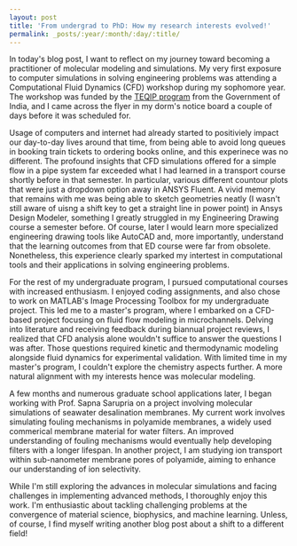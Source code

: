 ```yaml
---
layout: post
title: 'From undergrad to PhD: How my research interests evolved!'
permalink: _posts/:year/:month/:day/:title/
---
```


In today's blog post, I want to reflect on my journey toward becoming a practitioner of molecular modeling and simulations. My very first exposure to computer simulations in solving engineering problems was attending a Computational Fluid Dynamics (CFD) workshop during my sophomore year. The workshop was funded by the [TEQIP program](https://en.wikipedia.org/wiki/Technical_Education_Quality_Improvement_Programme) from the Government of India, and I came across the flyer in my dorm's notice board a couple of days before it was scheduled for.
<!--more-->

Usage of computers and internet had already started to positiviely impact our day-to-day lives around that time, from being able to avoid long queues in booking train tickets to ordering books online, and this experinece was no different. The profound insights that CFD simulations offered for a simple flow in a pipe system far exceeded what I had learned in a transport course shortly before in that semester. In particular, various different countour plots that were just a dropdown option away in ANSYS Fluent. A vivid memory that remains with me was being able to sketch geometries neatly (I wasn't still aware of uisng a shift key to get a straight line in power point) in Ansys Design Modeler, something I greatly struggled in my Engineering Drawing course a semester before. Of course, later I would learn more specialized engineering drawing tools like AutoCAD and, more importantly, understand that the learning outcomes from that ED course were far from obsolete. Nonetheless, this experience clearly sparked my intertest in computational tools and their applications in solving engineering problems.

For the rest of my undergraduate program, I pursued computational courses with increased enthusiasm. I enjoyed coding assignments, and also chose to work on MATLAB's Image Processing Toolbox for my undergraduate project. This led me to a master's program, where I embarked on a CFD-based project focusing on fluid flow modeling in microchannels. Delving into literature and receiving feedback during biannual project reviews, I realized that CFD analysis alone wouldn't suffice to answer the questions I was after. Those questions required kinetic and thermodynamic modeling alongside fluid dynamics for experimental validation. With limited time in my master's program, I couldn't explore the chemistry aspects further. A more natural alignment with my interests hence was molecular modeling. 

A few months and numerous graduate school applications later, I began working with Prof. Sapna Sarupria on a project involving molecular simulations of seawater desalination membranes. My current work involves simulating fouling mechanisms in polyamide membranes, a widely used commerical membrane material for water filters. An improved understanding of fouling mechanisms would eventually help developing filters with a longer lifespan. In another project, I am studying ion transport within sub-nanometer membrane pores of polyamide, aiming to enhance our understanding of ion selectivity.

While I'm still exploring the advances in molecular simulations and facing challenges in implementing advanced methods, I thoroughly enjoy this work. I'm enthusiastic about tackling challenging problems at the convergence of material science, biophysics, and machine learning. Unless, of course, I find myself writing another blog post about a shift to a different field!

